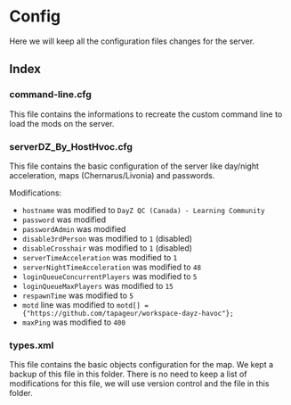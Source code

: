 # Config

Here we will keep all the configuration files changes for the server.

## Index

### command-line.cfg

This file contains the informations to recreate the custom command line to load the mods on the server.

### serverDZ_By_HostHvoc.cfg

This file contains the basic configuration of the server like day/night acceleration, maps (Chernarus/Livonia) and passwords.

Modifications:
* `hostname` was modified to `DayZ QC (Canada) - Learning Community`
* `password` was modified
* `passwordAdmin` was modified
* `disable3rdPerson` was modified to `1` (disabled)
* `disableCrosshair` was modified to `1` (disabled)
* `serverTimeAcceleration` was modified to `1`
* `serverNightTimeAcceleration` was modified to `48`
* `loginQueueConcurrentPlayers` was modified to `5`
* `loginQueueMaxPlayers` was modified to `15`
* `respawnTime` was modified to `5`
* `motd` line was modified to `motd[] = {"https://github.com/tapageur/workspace-dayz-havoc"};`
* `maxPing` was modified to `400`

### types.xml

This file contains the basic objects configuration for the map. We kept a backup of this file in this folder. There is no need to keep a list of modifications for this file, we will use version control and the file in this folder.
